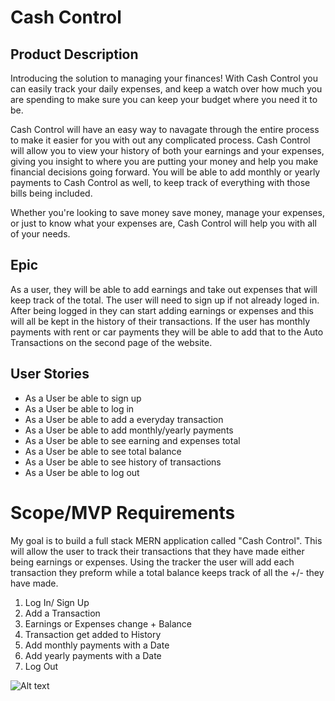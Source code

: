 # Cash Control

## Product Description

Introducing the solution to managing your finances! With Cash Control you can easily track your daily expenses, and keep a watch over how much you are spending to make sure you can keep your budget where you need it to be.

Cash Control will have an easy way to navagate through the entire process to make it easier for you with out any complicated process. Cash Control will allow you to view your history of both your earnings and your expenses, giving you insight to where you are putting your money and help you make financial decisions going forward. You will be able to add monthly or yearly payments to Cash Control as well, to keep track of everything with those bills being included.

Whether you're looking to save money save money, manage your expenses, or just to know what your expenses are, Cash Control will help you with all of your needs.


## Epic

As a user, they will be able to add earnings and take out expenses that will keep track of the total. The user will need to sign up if not already loged in. After being logged in they can start adding earnings or expenses and this will all be kept in the history of their transactions. If the user has monthly payments with rent or car payments they will be able to add that to the Auto Transactions on the second page of the website.

## User Stories

* As a User be able to sign up
* As a User be able to log in
* As a User be able to add a everyday transaction
* As a User be able to add monthly/yearly payments
* As a User be able to see earning and expenses total
* As a User be able to see total balance
* As a User be able to see history of transactions
* As a User be able to log out

# Scope/MVP Requirements

My goal is to build a full stack MERN application called "Cash Control". This will allow the user to track their transactions that they have made either being earnings or expenses. Using the tracker the user will add each transaction they preform while a total balance keeps track of all the +/- they have made.

1. Log In/ Sign Up
2. Add a Transaction
3. Earnings or Expenses change + Balance
4. Transaction get added to History
5. Add monthly payments with a Date
6. Add yearly payments with a Date
7. Log Out




![Alt text](https://file%2B.vscode-resource.vscode-cdn.net/Users/wylietroy/Desktop/Screenshot%202023-05-02%20at%206.48.31%20PM.png?version%3D1683067724697)